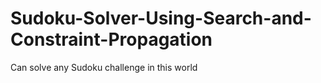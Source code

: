 # Sudoku-Solver-Using-Search-and-Constraint-Propagation
Can solve any Sudoku challenge in this world

